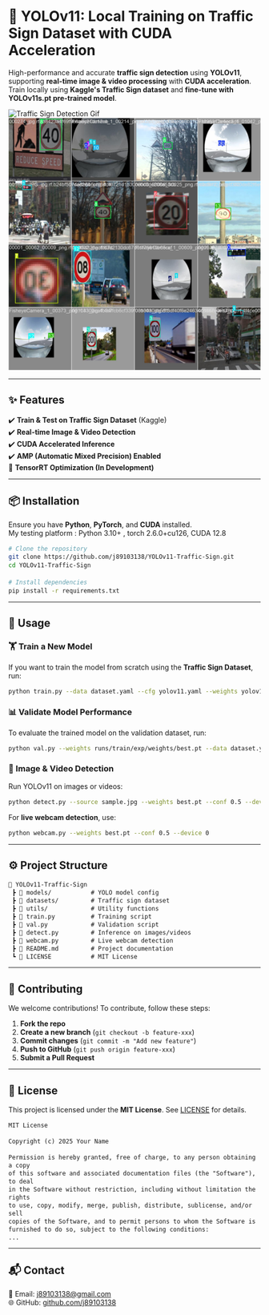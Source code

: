 # 🚀 YOLOv11: Local Training on Traffic Sign Dataset with CUDA Acceleration  

High-performance and accurate **traffic sign detection** using **YOLOv11**, supporting **real-time image & video processing** with **CUDA acceleration**. Train locally using **Kaggle's Traffic Sign dataset** and **fine-tune with YOLOv11s.pt pre-trained model**.  

![Traffic Sign Detection Gif](https://github.com/j89103138/YOLOv11-Traffic-Sign/raw/main/assets/demo.gif)
![Traffic Sign Detection img](https://github.com/j89103138/YOLOv11-Traffic-Sign/raw/main/assets/demo.jpg)

---

## ✨ Features  
✔️ **Train & Test on Traffic Sign Dataset** (Kaggle)  
✔️ **Real-time Image & Video Detection**  
✔️ **CUDA Accelerated Inference**  
✔️ **AMP (Automatic Mixed Precision) Enabled**  
🚧 **TensorRT Optimization (In Development)**  

---

## 📦 Installation  

Ensure you have **Python**, **PyTorch**, and **CUDA** installed.  
My testing platform : Python 3.10+ , torch 2.6.0+cu126, CUDA 12.8

```sh
# Clone the repository
git clone https://github.com/j89103138/YOLOv11-Traffic-Sign.git
cd YOLOv11-Traffic-Sign

# Install dependencies
pip install -r requirements.txt
```

---

## 🔧 Usage  

### 🏋️ Train a New Model  
If you want to train the model from scratch using the **Traffic Sign Dataset**, run:  

```sh
python train.py --data dataset.yaml --cfg yolov11.yaml --weights yolov11s.pt --device 0
```

### 📊 Validate Model Performance  
To evaluate the trained model on the validation dataset, run:  

```sh
python val.py --weights runs/train/exp/weights/best.pt --data dataset.yaml
```

### 🎥 Image & Video Detection  
Run YOLOv11 on images or videos:  

```sh
python detect.py --source sample.jpg --weights best.pt --conf 0.5 --device 0
```

For **live webcam detection**, use:  

```sh
python webcam.py --weights best.pt --conf 0.5 --device 0
```

---

## ⚙️ Project Structure  

```
📂 YOLOv11-Traffic-Sign
 ┣ 📂 models/           # YOLO model config
 ┣ 📂 datasets/         # Traffic sign dataset
 ┣ 📂 utils/            # Utility functions
 ┣ 📄 train.py          # Training script
 ┣ 📄 val.py            # Validation script
 ┣ 📄 detect.py         # Inference on images/videos
 ┣ 📄 webcam.py         # Live webcam detection
 ┣ 📄 README.md         # Project documentation
 ┗ 📄 LICENSE           # MIT License
```

---

## 🤝 Contributing  

We welcome contributions! To contribute, follow these steps:  

1. **Fork the repo**  
2. **Create a new branch** (`git checkout -b feature-xxx`)  
3. **Commit changes** (`git commit -m "Add new feature"`)  
4. **Push to GitHub** (`git push origin feature-xxx`)  
5. **Submit a Pull Request**  

---

## 📜 License  

This project is licensed under the **MIT License**. See [LICENSE](LICENSE) for details.  

```
MIT License

Copyright (c) 2025 Your Name

Permission is hereby granted, free of charge, to any person obtaining a copy
of this software and associated documentation files (the "Software"), to deal
in the Software without restriction, including without limitation the rights
to use, copy, modify, merge, publish, distribute, sublicense, and/or sell
copies of the Software, and to permit persons to whom the Software is
furnished to do so, subject to the following conditions:
...
```

---

## 📬 Contact  

📧 Email: [j89103138@gmail.com](mailto:j89103138@gmail.com)  
🌐 GitHub: [github.com/j89103138](https://github.com/j89103138)  
```
